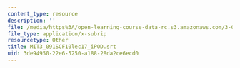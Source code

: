 ```yaml
---
content_type: resource
description: ''
file: /media/https%3A/open-learning-course-data-rc.s3.amazonaws.com/3-091sc-introduction-to-solid-state-chemistry-fall-2010/3de9495022e65250a18828da2ce6ecd0_MIT3_091SCF10lec17_iPOD.vtt
file_type: application/x-subrip
resourcetype: Other
title: MIT3_091SCF10lec17_iPOD.srt
uid: 3de94950-22e6-5250-a188-28da2ce6ecd0
---
```

